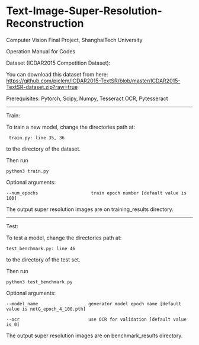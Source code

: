# Text-Image-Super-Resolution-Reconstruction
Computer Vision Final Project, ShanghaiTech University

Operation Manual for Codes

Dataset (ICDAR2015 Competition Dataset):

  You can download this dataset from here: https://github.com/piclem/ICDAR2015-TextSR/blob/master/ICDAR2015-TextSR-dataset.zip?raw=true

Prerequisites: Pytorch, Scipy, Numpy, Tesseract OCR, Pytesseract

------------------------------------------------------------------------------------------

Train:

  To train a new model, change the directories path at:
  
     train.py: line 35, 36
     
  to the directory of the dataset.
  
  Then run
  
    python3 train.py
    
  Optional arguments:
  
    --num_epochs                    train epoch number [default value is 100]
    
  The output super resolution images are on training_results directory.
  
--------------------------------------------------------------
 
Test:

  To test a model, change the directories path at:
  
    test_benchmark.py: line 46
    
  to the directory of the test set.
  
  Then run
  
    python3 test_benchmark.py
    
  Optional arguments:
  
    --model_name                   generator model epoch name [default value is netG_epoch_4_100.pth]
    
    --ocr                          use OCR for validation [default value is 0]
    
  The output super resolution images are on benchmark_results directory.
  
